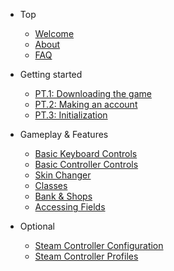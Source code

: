 * Top
	- [Welcome](/)
	- [About](about.md)
	- [FAQ](faq.md)
	
* Getting started
	- [PT.1: Downloading the game](downloads.md)
	- [PT.2: Making an account](account.md)
	- [PT.3: Initialization](initialization.md)
	
* Gameplay & Features
	- [Basic Keyboard Controls](keyboard-controls.md)
	- [Basic Controller Controls](controller-controls.md)
	- [Skin Changer](skin-changer.md)
	- [Classes](classes.md)
	- [Bank & Shops](menus.md)
	- [Accessing Fields](fields.md)
	
* Optional
	- [Steam Controller Configuration](steam-config.md)
	- [Steam Controller Profiles](steam-controls.md)